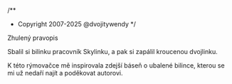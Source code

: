 /**
* Copyright 2007-2025 @dvojitywendy
*/

Zhulený pravopis

Sbalil si bilinku
pracovník Skylinku,
a pak si zapálil
kroucenou dvojlinku.

K této rýmovačce mě inspirovala zdejší báseň o ubalené bilince, kterou se mi už nedaří najít a poděkovat autorovi.
